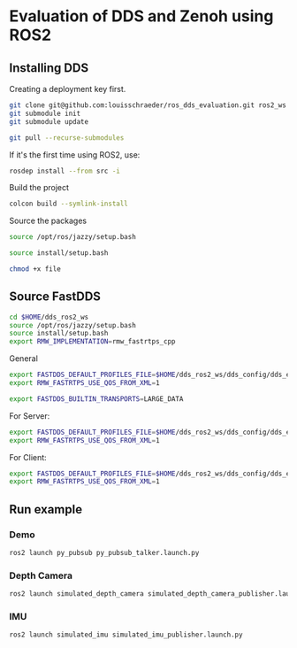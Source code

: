 # Evaluation of DDS and Zenoh using ROS2

## Installing DDS

Creating a deployment key first.

```bash
git clone git@github.com:louisschraeder/ros_dds_evaluation.git ros2_ws
git submodule init
git submodule update
```

```bash
git pull --recurse-submodules
```

If it's the first time using ROS2, use:

```bash
rosdep install --from src -i
```

Build the project

```bash
colcon build --symlink-install
```

Source the packages

```bash
source /opt/ros/jazzy/setup.bash
```

```bash
source install/setup.bash
```

```bash
chmod +x file
```

## Source FastDDS

```bash
cd $HOME/dds_ros2_ws
source /opt/ros/jazzy/setup.bash
source install/setup.bash
export RMW_IMPLEMENTATION=rmw_fastrtps_cpp
```
General 
```bash
export FASTDDS_DEFAULT_PROFILES_FILE=$HOME/dds_ros2_ws/dds_config/dds_evalation_tcp_config.xml
export RMW_FASTRTPS_USE_QOS_FROM_XML=1
```
```bash
export FASTDDS_BUILTIN_TRANSPORTS=LARGE_DATA
```

For Server:
```bash
export FASTDDS_DEFAULT_PROFILES_FILE=$HOME/dds_ros2_ws/dds_config/dds_evalation_server_conig.xml
export RMW_FASTRTPS_USE_QOS_FROM_XML=1
```

For Client:
```bash
export FASTDDS_DEFAULT_PROFILES_FILE=$HOME/dds_ros2_ws/dds_config/dds_evalation_client_conig.xml
export RMW_FASTRTPS_USE_QOS_FROM_XML=1
```

## Run example

### Demo

```bash
ros2 launch py_pubsub py_pubsub_talker.launch.py
```

### Depth Camera

```bash
ros2 launch simulated_depth_camera simulated_depth_camera_publisher.launch.py 
```

### IMU

```bash
ros2 launch simulated_imu simulated_imu_publisher.launch.py 
```

```bash

```